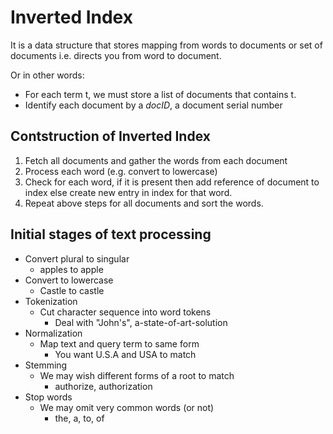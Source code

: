 # Inverted Index
It is a data structure that stores mapping from words to documents or set of documents i.e. directs you from word to document. 

Or in other words:
- For each term t, we must store a list of documents that contains t.
- Identify each document by a *docID*, a document serial number

## Contstruction of Inverted Index 
1. Fetch all documents and gather the words from each document
2. Process each word (e.g. convert to lowercase)
3. Check for each word, if it is present then add reference of document to index else create new entry in index for that word.
4. Repeat above steps for all documents and sort the words.

## Initial stages of text processing
* Convert plural to singular
  - apples to apple
* Convert to lowercase
  - Castle to castle
* Tokenization
  - Cut character sequence into word tokens
    - Deal with "John's", a-state-of-art-solution
* Normalization
  - Map text and query term to same form
    - You want U.S.A and USA to match
* Stemming
  - We may wish different forms of a root to match
    - authorize, authorization
* Stop words
  - We may omit very common words (or not)
    - the, a, to, of
  

